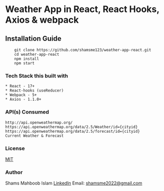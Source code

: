 # Weather App in React, React Hooks, Axios & webpack

## Installation Guide

```
    git clone https://github.com/shamsme123/weather-app-react.git
    cd weather-app-react
    npm install
    npm start
```

### Tech Stack this built with

    * React - 17+
    * React-hooks (useReducer)
    * Webpack - 5+
    * Axios - 1.1.0+

### API(s) Consumed
```
http://api.openweathermap.org/
https://api.openweathermap.org/data/2.5/Weather/id={cityid}
https://api.openweathermap.org/data/2.5/forecast/id={cityid}
Current Weather & Forecast

```

### License
[MIT](https://choosealicense.com/licenses/mit/)

### Author
Shams Mahboob Islam
<a href="https://in.linkedin.com/in/shams-mahboob-islam-98a3b4a8">LinkedIn</a>
Email: shamsme2022@gmail.com
